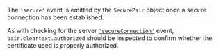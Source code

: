 <!-- YAML
added: v0.3.2
deprecated: v0.11.3
-->

The `'secure'` event is emitted by the `SecurePair` object once a secure
connection has been established.

As with checking for the server
[`'secureConnection'`](#tls_event_secureconnection)
event, `pair.cleartext.authorized` should be inspected to confirm whether the
certificate used is properly authorized.

